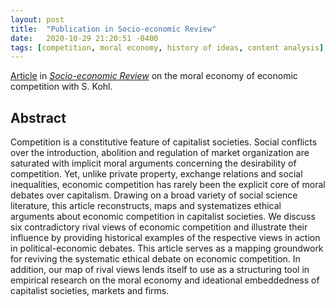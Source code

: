 ```yaml
---
layout: post
title:  "Publication in Socio-economic Review"
date:   2020-10-29 21:20:51 -0400
tags: [competition, moral economy, history of ideas, content analysis]
---
```


[Article](/publications/publication_files/2020_ser.pdf) in [*Socio-economic Review*](https://academic.oup.com/ser/advance-article/doi/10.1093/ser/mwaa041/5942748) on the moral economy of economic competition with S. Kohl.

<!--more-->

## Abstract

Competition is a constitutive feature of capitalist societies. Social conflicts over the introduction, abolition and regulation of market organization are saturated with implicit moral arguments concerning the desirability of competition. Yet, unlike private property, exchange relations and social inequalities, economic competition has rarely been the explicit core of moral debates over capitalism. Drawing on a broad variety of social science literature, this article reconstructs, maps and systematizes ethical arguments about economic competition in capitalist societies. We discuss six contradictory rival views of economic competition and illustrate their influence by providing historical examples of the respective views in action in political-economic debates. This article serves as a mapping groundwork for reviving the systematic ethical debate on economic competition. In addition, our map of rival views lends itself to use as a structuring tool in empirical research on the moral economy and ideational embeddedness of capitalist societies, markets and firms.